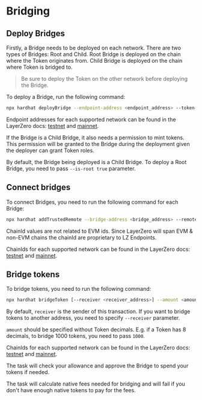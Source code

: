 # Bridging

## Deploy Bridges

Firstly, a Bridge needs to be deployed on each network. There are two types of Bridges: Root and Child. Root Bridge is deployed on the chain where the Token originates from. Child Bridge is deployed on the chain where Token is bridged to.

> Be sure to deploy the Token on the other network before deploying the Bridge.

To deploy a Bridge, run the following command:

```bash
npx hardhat deployBridge --endpoint-address <endpoint_address> --token-address <token-address> [--is-root <true|false>] --network <network_name>
```

Endpoint addresses for each supported network can be found in the LayerZero docs: [testnet](https://layerzero.gitbook.io/docs/technical-reference/testnet/testnet-addresses) and [mainnet](https://layerzero.gitbook.io/docs/technical-reference/mainnet/supported-chain-ids).

If the Bridge is a Child Bridge, it also needs a permission to mint tokens. This permission will be granted to the Bridge during the deployment given the deployer can grant Token roles.

By default, the Bridge being deployed is a Child Bridge. To deploy a Root Bridge, you need to pass `--is-root true` parameter.

## Connect bridges

To connect Bridges, you need to run the following command for each Bridge:

```bash
npx hardhat addTrustedRemote --bridge-address <bridge_address> --remote-chain-id <remote_chain_id> --remote-address <remote_bridge_address> --network <network_name>
```

ChainId values are not related to EVM ids. Since LayerZero will span EVM & non-EVM chains the chainId are proprietary to LZ Endpoints.

ChainIds for each supported network can be found in the LayerZero docs: [testnet](https://layerzero.gitbook.io/docs/technical-reference/testnet/testnet-addresses) and [mainnet](https://layerzero.gitbook.io/docs/technical-reference/mainnet/supported-chain-ids).

## Bridge tokens

To bridge tokens, you need to run the following command:

```bash
npx hardhat bridgeToken [--receiver <receiver_address>] --amount <amount>  --bridge-address <bridge_address> --remote-chain-id <remote_chain_id> --network <network_name>
```

By default, `receiver` is the sender of this transaction. If you want to bridge tokens to another address, you need to specify `--receiver` parameter.

`amount` should be specified without Token decimals. E.g. if a Token has 8 decimals, to bridge 1000 tokens, you need to pass `1000`.

ChainIds for each supported network can be found in the LayerZero docs: [testnet](https://layerzero.gitbook.io/docs/technical-reference/testnet/testnet-addresses) and [mainnet](https://layerzero.gitbook.io/docs/technical-reference/mainnet/supported-chain-ids).

The task will check your allowance and approve the Bridge to spend your tokens if needed.

The task will calculate native fees needed for bridging and will fail if you don't have enough native tokens to pay for the fees.
